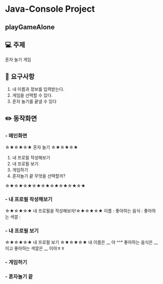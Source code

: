# Java-Console Project
## playGameAlone

## :computer: 주제
혼자 놀기 게임

## :pushpin: 요구사항
1. 내 이름과 정보를 입력받는다.
2. 게임을 선택할 수 있다.
3. 혼자 놀기를 끝낼 수 있다

## :pencil2: 동작화면

### - 메인화면 
☆★☆★☆★ 혼자 놀기 ☆★☆★☆★
1. 내 프로필 작성해보기
2. 내 프로필 보기
3. 게임하기
4. 혼자놀기 끝
무엇을 선택할까?


☆★☆★☆★☆★☆★☆★☆★☆★☆★


### - 내 프로필 작성해보기
☆★☆★☆★ 내 프로필을 작성해보자!☆★☆★☆★
이름 : 
좋아하는 음식 : 
좋아하는 색깔 : 
    
    
### - 내 프로필 보기
☆★☆★☆★ 내 프로필 보기 ☆★☆★☆★
내 이름은 __ 야 ^^*
좋아하는 음식은 __ 이고
좋아하는 색깔은 __ 이야ㅎㅎ

### - 게임하기
### - 혼자놀기 끝
